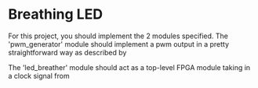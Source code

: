 # Breathing LED

For this project, you should implement the 2 modules specified. The 'pwm_generator' module should
implement a pwm output in a pretty straightforward way as described by 

The 'led_breather' module should act as a top-level FPGA module taking in a clock signal from 